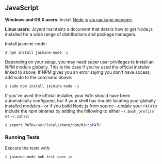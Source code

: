 ## JavaScript
**Windows and OS X users:** Install [Node.js](https://nodejs.org/) [via package manager](https://github.com/joyent/node/wiki/Installing-Node.js-via-package-manager).

**Linux users:** Joyent maintains a document that details how to get Node.js installed for a wide range of distributions and package managers.

Install jasmine-node:

```bash
$ npm install jasmine-node -g
```
Depending on your setup, you may need super user privileges to install an NPM module globally. This is the case if you've used the official installer linked to above. If NPM gives you an error saying you don't have access, add sudo to the command above:

```bash
$ sudo npm install jasmine-node -g
```

If you've used the official installer, your `PATH` should have been automatically configured, but if your shell has trouble locating your globally installed modules—or if you build Node.js from source—update your `PATH` to include the npm binaries by adding the following to either `~/.bash_profile` or `~/.zshrc`:

```bash
$ export PATH=/usr/local/share/npm/bin:$PATH
```

### Running Tests

Execute the tests with:

```bash
$ jasmine-node bob_test.spec.js
```
